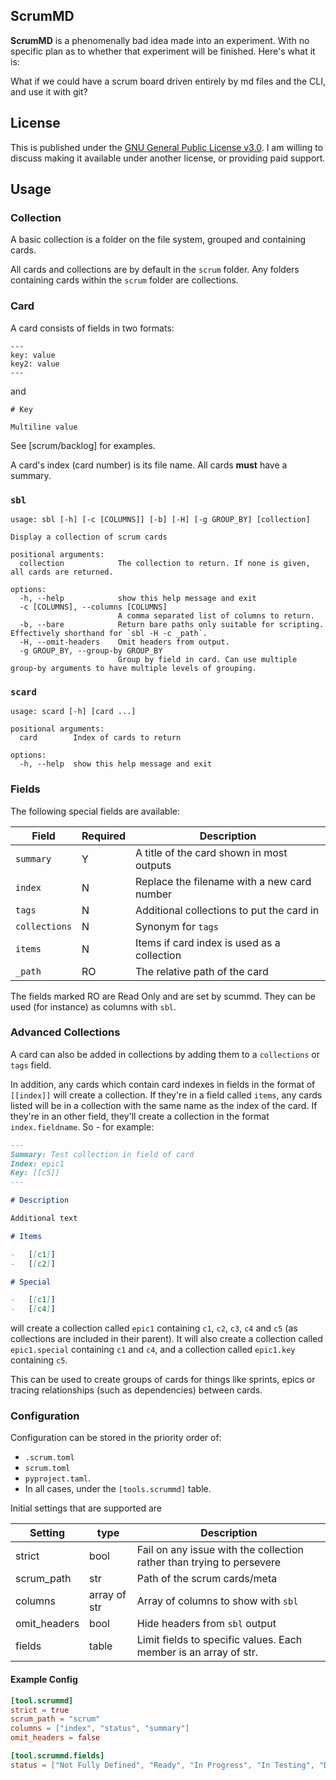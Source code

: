 ## ScrumMD

**ScrumMD** is a phenomenally bad idea made into an experiment. With no specific plan as to whether that experiment will be finished. Here's what it is:

What if we could have a scrum board driven entirely by md files and the CLI, and use it with git?

## License

This is published under the [GNU General Public License v3.0](LICENSE.md). I am willing to discuss making it available under another license, or providing paid support.

## Usage

### Collection

A basic collection is a folder on the file system, grouped and containing cards.

All cards and collections are by default in the `scrum` folder. Any folders containing cards within the `scrum` folder are collections.

### Card

A card consists of fields in two formats:

```
---
key: value
key2: value
---
```

and

```
# Key

Multiline value
```

See [scrum/backlog] for examples.

A card's index (card number) is its file name. All cards **must** have a summary.

### `sbl`

```
usage: sbl [-h] [-c [COLUMNS]] [-b] [-H] [-g GROUP_BY] [collection]

Display a collection of scrum cards

positional arguments:
  collection            The collection to return. If none is given, all cards are returned.

options:
  -h, --help            show this help message and exit
  -c [COLUMNS], --columns [COLUMNS]
                        A comma separated list of columns to return.
  -b, --bare            Return bare paths only suitable for scripting. Effectively shorthand for `sbl -H -c _path`.
  -H, --omit-headers    Omit headers from output.
  -g GROUP_BY, --group-by GROUP_BY
                        Group by field in card. Can use multiple group-by arguments to have multiple levels of grouping.
```

### `scard`

```
usage: scard [-h] [card ...]

positional arguments:
  card        Index of cards to return

options:
  -h, --help  show this help message and exit
```

### Fields

The following special fields are available:

| Field         | Required | Description                                 |
| ------------- | -------- | ------------------------------------------- |
| `summary`     | Y        | A title of the card shown in most outputs   |
| `index`       | N        | Replace the filename with a new card number |
| `tags`        | N        | Additional collections to put the card in   |
| `collections` | N        | Synonym for `tags`                          |
| `items`       | N        | Items if card index is used as a collection |
| `_path`       | RO       | The relative path of the card               |

The fields marked RO are Read Only and are set by scummd. They can be used (for instance) as columns with `sbl`.

### Advanced Collections

A card can also be added in collections by adding them to a `collections` or `tags` field.

In addition, any cards which contain card indexes in fields in the format of `[[index]]` will create a collection. If they're in a field called `items`, any cards listed will be in a collection with the same name as the index of the card. If they're in an other field, they'll create a collection in the format `index.fieldname`. So - for example:

```md
---
Summary: Test collection in field of card
Index: epic1
Key: [[c5]]
---

# Description

Additional text

# Items

-   [[c1]]
-   [[c2]]

# Special

-   [[c1]]
-   [[c4]]
```

will create a collection called `epic1` containing `c1`, `c2`, `c3`, `c4` and `c5` (as collections are included in their parent). It will also create a collection called `epic1.special` containing `c1` and `c4`, and a collection called `epic1.key` containing `c5`.

This can be used to create groups of cards for things like sprints, epics or tracing relationships (such as dependencies) between cards.

### Configuration

Configuration can be stored in the priority order of:

-   `.scrum.toml`
-   `scrum.toml`
-   `pyproject.taml`.
-   In all cases, under the `[tools.scrummd]` table.

Initial settings that are supported are

| Setting      | type         | Description                                                           |
| ------------ | ------------ | --------------------------------------------------------------------- |
| strict       | bool         | Fail on any issue with the collection rather than trying to persevere |
| scrum_path   | str          | Path of the scrum cards/meta                                          |
| columns      | array of str | Array of columns to show with `sbl`                                   |
| omit_headers | bool         | Hide headers from `sbl` output                                        |
| fields       | table        | Limit fields to specific values. Each member is an array of str.      |

#### Example Config

```toml
[tool.scrummd]
strict = true
scrum_path = "scrum"
columns = ["index", "status", "summary"]
omit_headers = false

[tool.scrummd.fields]
status = ["Not Fully Defined", "Ready", "In Progress", "In Testing", "Done"]
```
